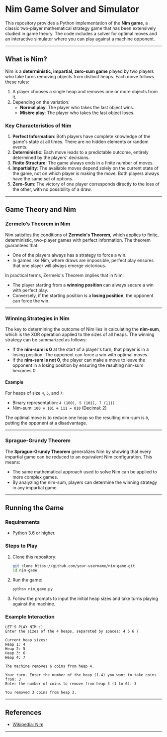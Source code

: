 # Nim Game Solver and Simulator

This repository provides a Python implementation of the **Nim game**, a classic two-player mathematical strategy game that has been extensively studied in game theory. The code includes a solver for optimal moves and an interactive simulator where you can play against a machine opponent.

---

## What is Nim?

Nim is a **deterministic, impartial, zero-sum game** played by two players who take turns removing objects from distinct heaps. Each move follows these rules:

1. A player chooses a single heap and removes one or more objects from it.
2. Depending on the variation:
   - **Normal play**: The player who takes the last object wins.
   - **Misère play**: The player who takes the last object loses.

### Key Characteristics of Nim

1. **Perfect Information**: Both players have complete knowledge of the game's state at all times. There are no hidden elements or random events.
2. **Deterministic**: Each move leads to a predictable outcome, entirely determined by the players' decisions.
3. **Finite Structure**: The game always ends in a finite number of moves.
4. **Impartiality**: The available moves depend solely on the current state of the game, not on which player is making the move. Both players always have the same set of options.
5. **Zero-Sum**: The victory of one player corresponds directly to the loss of the other, with no possibility of a draw.

---

## Game Theory and Nim

### Zermelo’s Theorem in Nim

Nim satisfies the conditions of **Zermelo's Theorem**, which applies to finite, deterministic, two-player games with perfect information. The theorem guarantees that:
- One of the players always has a strategy to force a win.
- In games like Nim, where draws are impossible, perfect play ensures that one player will always emerge victorious.

In practical terms, Zermelo's Theorem implies that in Nim:
- The player starting from a **winning position** can always secure a win with perfect play.
- Conversely, if the starting position is a **losing position**, the opponent can force the win.

---

### Winning Strategies in Nim

The key to determining the outcome of Nim lies in calculating the **nim-sum**, which is the XOR operation applied to the sizes of all heaps. The winning strategy can be summarized as follows:

- If the **nim-sum is 0** at the start of a player's turn, that player is in a losing position. The opponent can force a win with optimal moves.
- If the **nim-sum is not 0**, the player can make a move to leave the opponent in a losing position by ensuring the resulting nim-sum becomes 0.

#### Example

For heaps of size `4`, `5`, and `7`:
- Binary representation: `4 (100), 5 (101), 7 (111)`
- Nim-sum: `100 ⊕ 101 ⊕ 111 = 010` (Decimal: 2)

The optimal move is to reduce one heap so the resulting nim-sum is `0`, putting the opponent at a disadvantage.

---

### Sprague-Grundy Theorem

The **Sprague-Grundy Theorem** generalizes Nim by showing that every impartial game can be reduced to an equivalent Nim configuration. This means:
- The same mathematical approach used to solve Nim can be applied to more complex games.
- By analyzing the nim-sum, players can determine the winning strategy in any impartial game.

---

## Running the Game

### Requirements

- Python 3.6 or higher.

### Steps to Play

1. Clone this repository:
   ```bash
   git clone https://github.com/your-username/nim-game.git
   cd nim-game
   ```

2. Run the game:
   ```bash
   python nim_game.py
   ```

3. Follow the prompts to input the initial heap sizes and take turns playing against the machine.

### Example Interaction

```plaintext
LET'S PLAY NIM :)
Enter the sizes of the 4 heaps, separated by spaces: 4 5 6 7

Current heap sizes:
Heap 1: 4
Heap 2: 5
Heap 3: 6
Heap 4: 7

The machine removes 6 coins from heap 4.

Your turn. Enter the number of the heap (1-4) you want to take coins from: 3
Enter the number of coins to remove from heap 3 (1 to 6): 3

You removed 3 coins from heap 3.
```

---

## References

- [Wikipedia: Nim](https://en.wikipedia.org/wiki/Nim)

---